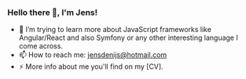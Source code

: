 ### Hello there 👋, I'm Jens!


- 🌱 I’m trying to learn more about JavaScript frameworks like Angular/React and also Symfony or any other interesting language I come across.
- 📫 How to reach me: jensdenijs@hotmail.com
- ⚡ More info about me you'll find on my [CV].

<!--
**JensDeNijs/JensDeNijs** is a ✨ _special_ ✨ repository because its `README.md` (this file) appears on your GitHub profile.

Here are some ideas to get you started:

- 🔭 I’m currently working on ...
- 🌱 I’m currently learning ...
- 👯 I’m looking to collaborate on ...
- 🤔 I’m looking for help with ...
- 💬 Ask me about ...
- 📫 How to reach me: ...
- 😄 Pronouns: ...
- ⚡ Fun fact: ...
-->
